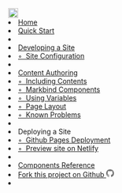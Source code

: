 <link rel="stylesheet" href="{{baseUrl}}/css/main.css">
<navbar placement="top" type="inverse">
  <a slot="brand" href="{{baseUrl}}/index.html" title="Home" class="navbar-brand"><img src="{{baseUrl}}/images/logo-darkbackground.png" height="20" /></a>
  <dropdown text="User Guide" class="nav-link">
    <li><a href="{{baseUrl}}/userGuide/index.html" class="dropdown-item">Home</a></li>
    <li><a href="{{baseUrl}}/userGuide/userQuickStart.html" class="dropdown-item">Quick Start</a></li>
    <li role="separator" class="dropdown-divider"></li>
    <li><a href="{{baseUrl}}/userGuide/developingASite.html" class="dropdown-item">Developing a Site</a>
    <li><a href="{{baseUrl}}/userGuide/siteConfiguration.html" class="dropdown-item">◦&nbsp; Site Configuration</a></li>
    <li role="separator" class="dropdown-divider"></li>
    <li><a href="{{baseUrl}}/userGuide/contentAuthoring.html" class="dropdown-item">Content Authoring</a></li>
    <li><a href="{{baseUrl}}/userGuide/includingContents.html" class="dropdown-item">◦&nbsp; Including Contents</a></li>
    <li><a href="{{baseUrl}}/userGuide/markbindComponents.html" class="dropdown-item">◦&nbsp; Markbind Components</a></li>
    <li><a href="{{baseUrl}}/userGuide/usingVariables.html" class="dropdown-item">◦&nbsp; Using Variables</a></li>
    <li><a href="{{baseUrl}}/userGuide/pageLayout.html" class="dropdown-item">◦&nbsp; Page Layout</a></li>
    <li><a href="{{baseUrl}}/userGuide/knownProblems.html" class="dropdown-item">◦&nbsp; Known Problems</a></li>
    <li role="separator" class="dropdown-divider"></li>
    <li class="dropdown-header">Deploying a Site</li>
    <li><a href="{{baseUrl}}/userGuide/ghpagesDeployment.html" class="dropdown-item">◦&nbsp; Github Pages Deployment</a></li>
    <li><a href="{{baseUrl}}/userGuide/netlifyPreview.html" class="dropdown-item">◦&nbsp; Preview site on Netlify</a></li>
    <li role="separator" class="dropdown-divider"></li>
    <li><a href="{{baseUrl}}/userGuide/components.html" class="dropdown-item">Components Reference</a></li>
  </dropdown>
  <li>
    <a href="https://github.com/MarkBind/markbind" target="_blank" class="nav-link">
      Fork this project on Github
      <svg height="16px" fill="#777" class="octicon octicon-mark-github" viewBox="0 0 16 16" version="1.1" aria-hidden="true"><path d="M8 0C3.58 0 0 3.58 0 8c0 3.54 2.29 6.53 5.47 7.59.4.07.55-.17.55-.38 0-.19-.01-.82-.01-1.49-2.01.37-2.53-.49-2.69-.94-.09-.23-.48-.94-.82-1.13-.28-.15-.68-.52-.01-.53.63-.01 1.08.58 1.23.82.72 1.21 1.87.87 2.33.66.07-.52.28-.87.51-1.07-1.78-.2-3.64-.89-3.64-3.95 0-.87.31-1.59.82-2.15-.08-.2-.36-1.02.08-2.12 0 0 .67-.21 2.2.82.64-.18 1.32-.27 2-.27.68 0 1.36.09 2 .27 1.53-1.04 2.2-.82 2.2-.82.44 1.1.16 1.92.08 2.12.51.56.82 1.27.82 2.15 0 3.07-1.87 3.75-3.65 3.95.29.25.54.73.54 1.48 0 1.07-.01 1.93-.01 2.2 0 .21.15.46.55.38A8.013 8.013 0 0 0 16 8c0-4.42-3.58-8-8-8z"></path></svg>
    </a>
  </li>
  <li slot="right">
    <form class="navbar-form">
      <searchbar :data="searchData" placeholder="Search" :on-hit="searchCallback" menu-align-right></searchbar>
    </form>
  </li>
</navbar>
